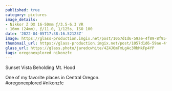 ```yaml
---
published: true
category: pictures
image_details:
- Nikkor Z DX 16-50mm ƒ/3.5-6.3 VR
- 16mm (24mm), ƒ/11.0, 1/125s, ISO 100
date: '2022-04-05T17:38:16.52123Z'
image: https://glass-production.imgix.net/post/1057d1d6-59ae-4f89-8f95-802075161588/original?auto=format&fit=max&fm=jpg&h=2048&w=2048&s=2c7b6a6f899e0c2e90d3fa793a93fb61
thumbnail_url: https://glass-production.imgix.net/post/1057d1d6-59ae-4f89-8f95-802075161588/original?auto=format&fm=jpg&h=640&w=640&s=44dded8a0a9bde6555f29eaa0e515764
glass_url: https://glass.photo/jaredcwhite/4Z4J6mTmLgAc3RbMkFp4YP
tags: oregonexplored nikonzfc
---
```


Sunset Vista Beholding Mt. Hood  
  
One of my favorite places in Central Oregon.  
#oregonexplored #nikonzfc